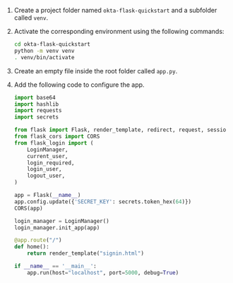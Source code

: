 1. Create a project folder named `okta-flask-quickstart` and a subfolder called `venv`.
1. Activate the corresponding environment using the following commands:

   ```bash
   cd okta-flask-quickstart
   python -m venv venv
   . venv/bin/activate
   ```

1. Create an empty file inside the root folder called `app.py`.
1. Add the following code to configure the app.

   ```python
   import base64
   import hashlib
   import requests
   import secrets

   from flask import Flask, render_template, redirect, request, session, url_for
   from flask_cors import CORS
   from flask_login import (
       LoginManager,
       current_user,
       login_required,
       login_user,
       logout_user,
   )

   app = Flask(__name__)
   app.config.update({'SECRET_KEY': secrets.token_hex(64)})
   CORS(app)

   login_manager = LoginManager()
   login_manager.init_app(app)

   @app.route("/")
   def home():
       return render_template("signin.html")

   if __name__ == '__main__':
       app.run(host="localhost", port=5000, debug=True)
   ```
